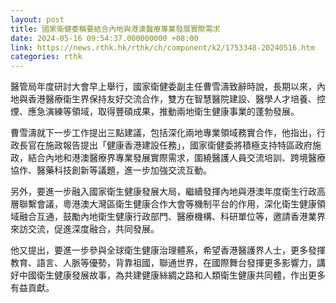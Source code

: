 ```yaml
---
layout: post
title: 國家衛健委稱要結合內地與港澳醫療專業發展實際需求
date: 2024-05-16 09:54:37.000000000 +08:00
link: https://news.rthk.hk/rthk/ch/component/k2/1753348-20240516.htm
categories: rthk
---
```


醫管局年度研討大會早上舉行，國家衛健委副主任曹雪濤致辭時說，長期以來，內地與香港醫療衛生界保持友好交流合作，雙方在智慧醫院建設、醫學人才培養、控煙、應急演練等領域，取得豐碩成果，推動兩地衛生健康事業的蓬勃發展。

曹雪濤就下一步工作提出三點建議，包括深化兩地專業領域務實合作，他指出，行政長官在施政報告提出「健康香港建設任務」，國家衛健委將積極支持特區政府施政，結合內地和港澳醫療界專業發展實際需求，圍繞醫護人員交流培訓、跨境醫療協作、醫藥科技創新等議題，進一步加強交流互動。

另外，要進一步融入國家衛生健康發展大局，繼續發揮內地與港澳年度衛生行政高層聯繫會議，粵港澳大灣區衛生健康合作大會等機制平台的作用，深化衛生健康領域融合互通，鼓勵內地衛生健康行政部門、醫療機構、科研單位等，邀請香港業界來訪交流，促進深度融合，共同發展。

他又提出，要進一步參與全球衛生健康治理體系，希望香港醫護界人士，更多發揮教育、語言、人脈等優勢，背靠祖國，聯通世界，在國際舞台發揮更多影響力，講好中國衛生健康發展故事，為共建健康絲綢之路和人類衛生健康共同體，作出更多有益貢獻。
